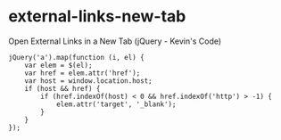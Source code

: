 # external-links-new-tab
Open External Links in a New Tab (jQuery - Kevin's Code)

```
jQuery('a').map(function (i, el) {
    var elem = $(el);
    var href = elem.attr('href');
    var host = window.location.host;
    if (host && href) {
        if (href.indexOf(host) < 0 && href.indexOf('http') > -1) {
            elem.attr('target', '_blank');
        }
    }
});
```
